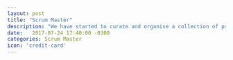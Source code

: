 ```yaml
---
layout: post
title: "Scrum Master"
description: "We have started to curate and organise a collection of practical topics, techniques, tips n tricks to help with Scrum Mastery"
date:   2017-07-24 17:40:00 -0300
categories: Scrum Master
icon: 'credit-card'
---
```

